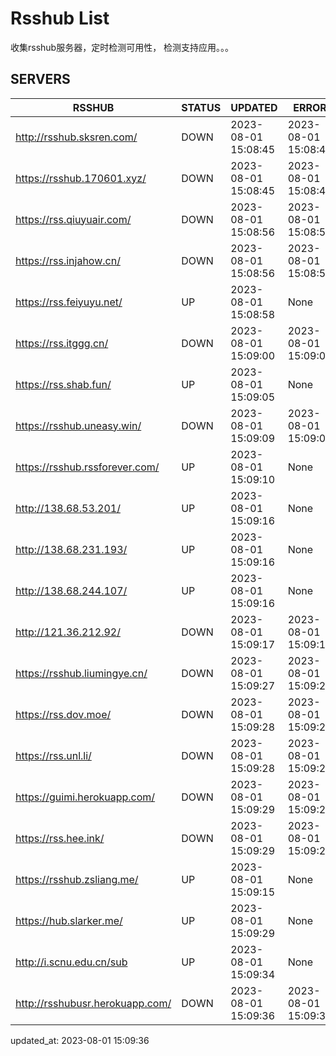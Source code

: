 # Rsshub List

收集rsshub服务器，定时检测可用性， 检测支持应用。。。


## SERVERS

|  RSSHUB   | STATUS  | UPDATED  | ERROR  | TWITTER |  
|  ----  | ----  | ----  | ----  | ---- |  
| http://rsshub.sksren.com/ | DOWN | 2023-08-01 15:08:45 | 2023-08-01 15:08:45 |  
| https://rsshub.170601.xyz/ | DOWN | 2023-08-01 15:08:45 | 2023-08-01 15:08:45 |  
| https://rss.qiuyuair.com/ | DOWN | 2023-08-01 15:08:56 | 2023-08-01 15:08:56 |  
| https://rss.injahow.cn/ | DOWN | 2023-08-01 15:08:56 | 2023-08-01 15:08:56 |  
| https://rss.feiyuyu.net/ | UP | 2023-08-01 15:08:58 | None ||  
| https://rss.itggg.cn/ | DOWN | 2023-08-01 15:09:00 | 2023-08-01 15:09:00 |  
| https://rss.shab.fun/ | UP | 2023-08-01 15:09:05 | None ||  
| https://rsshub.uneasy.win/ | DOWN | 2023-08-01 15:09:09 | 2023-08-01 15:09:09 |  
| https://rsshub.rssforever.com/ | UP | 2023-08-01 15:09:10 | None ||  
| http://138.68.53.201/ | UP | 2023-08-01 15:09:16 | None ||  
| http://138.68.231.193/ | UP | 2023-08-01 15:09:16 | None ||  
| http://138.68.244.107/ | UP | 2023-08-01 15:09:16 | None ||  
| http://121.36.212.92/ | DOWN | 2023-08-01 15:09:17 | 2023-08-01 15:09:17 |  
| https://rsshub.liumingye.cn/ | DOWN | 2023-08-01 15:09:27 | 2023-08-01 15:09:27 |  
| https://rss.dov.moe/ | DOWN | 2023-08-01 15:09:28 | 2023-08-01 15:09:28 |  
| https://rss.unl.li/ | DOWN | 2023-08-01 15:09:28 | 2023-08-01 15:09:28 |  
| https://guimi.herokuapp.com/ | DOWN | 2023-08-01 15:09:29 | 2023-08-01 15:09:29 |  
| https://rss.hee.ink/ | DOWN | 2023-08-01 15:09:29 | 2023-08-01 15:09:29 |  
| https://rsshub.zsliang.me/ | UP | 2023-08-01 15:09:15 | None |OK|  
| https://hub.slarker.me/ | UP | 2023-08-01 15:09:29 | None |OK|  
| http://i.scnu.edu.cn/sub | UP | 2023-08-01 15:09:34 | None ||  
| http://rsshubusr.herokuapp.com/ | DOWN | 2023-08-01 15:09:36 | 2023-08-01 15:09:36 |  
  

updated_at: 2023-08-01 15:09:36  
